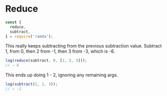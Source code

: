 # Reduce

```javascript
const {
  reduce,
  subtract,
} = require('ramda');
```

This really keeps subtracting from the previous subtraction value. Subtract 1, from 0, then 2 from -1, then 3 from -3, which is -6.

```javascript
log(reduce(subtract, 0, [1, 2, 3]));
// → 6
```

This ends up doing 1 - 2, ignoring any remaining args.

```javascript
log(subtract(1, 2, 3));
// → -1
```
